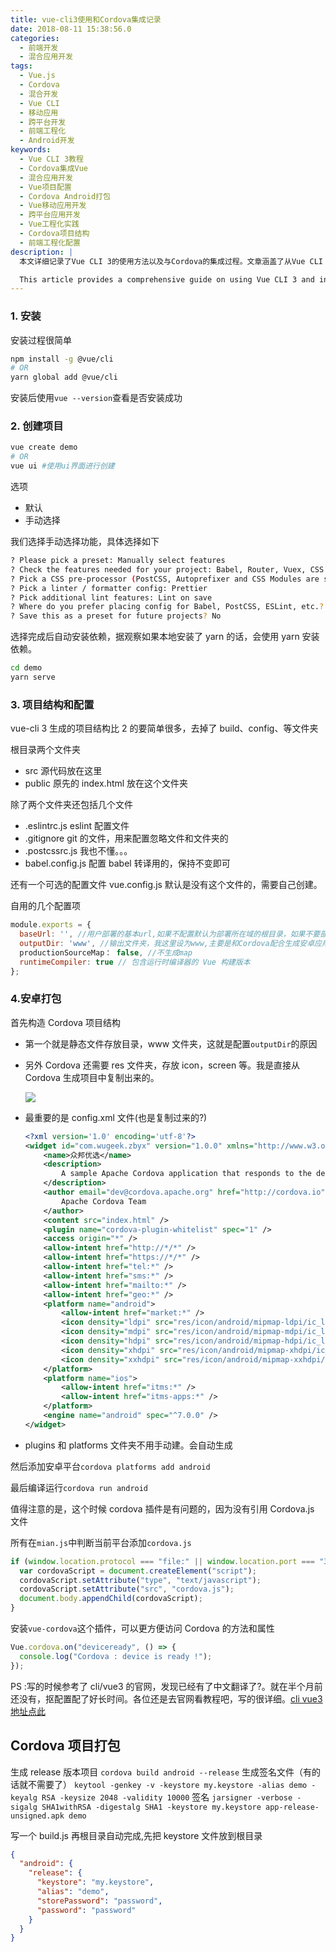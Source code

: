 ```yaml
---
title: vue-cli3使用和Cordova集成记录
date: 2018-08-11 15:38:56.0
categories:
  - 前端开发
  - 混合应用开发
tags:
  - Vue.js
  - Cordova
  - 混合开发
  - Vue CLI
  - 移动应用
  - 跨平台开发
  - 前端工程化
  - Android开发
keywords:
  - Vue CLI 3教程
  - Cordova集成Vue
  - 混合应用开发
  - Vue项目配置
  - Cordova Android打包
  - Vue移动应用开发
  - 跨平台应用开发
  - Vue工程化实践
  - Cordova项目结构
  - 前端工程化配置
description: |
  本文详细记录了Vue CLI 3的使用方法以及与Cordova的集成过程。文章涵盖了从Vue CLI 3的安装、项目创建、配置设置，到与Cordova的集成步骤，以及最终实现Android应用打包的完整流程。对于想要使用Vue.js开发移动应用的开发者来说，这是一份实用的技术指南，包含了项目结构说明、配置文件解析和实际开发中的注意事项。

  This article provides a comprehensive guide on using Vue CLI 3 and integrating it with Cordova. It covers everything from Vue CLI 3 installation, project creation, configuration settings, to Cordova integration steps and Android application packaging. For developers looking to develop mobile applications with Vue.js, this is a practical technical guide that includes project structure explanation, configuration file analysis, and important considerations in actual development.
---
```


### 1. 安装

安装过程很简单

```sh
npm install -g @vue/cli
# OR
yarn global add @vue/cli
```

  <!--more-->

安装后使用`vue --version`查看是否安装成功

### 2. 创建项目

```sh
vue create demo
# OR
vue ui #使用ui界面进行创建
```

选项

- 默认
- 手动选择

我们选择手动选择功能，具体选择如下

```sh
? Please pick a preset: Manually select features
? Check the features needed for your project: Babel, Router, Vuex, CSS Pre-processors, Linter
? Pick a CSS pre-processor (PostCSS, Autoprefixer and CSS Modules are supported by default): LESS
? Pick a linter / formatter config: Prettier
? Pick additional lint features: Lint on save
? Where do you prefer placing config for Babel, PostCSS, ESLint, etc.? In dedicated config files
? Save this as a preset for future projects? No
```

选择完成后自动安装依赖，据观察如果本地安装了 yarn 的话，会使用 yarn 安装依赖。

```sh
cd demo
yarn serve
```

### 3. 项目结构和配置

vue-cli 3 生成的项目结构比 2 的要简单很多，去掉了 build、config、等文件夹

根目录两个文件夹

- src 源代码放在这里
- public 原先的 index.html 放在这个文件夹

除了两个文件夹还包括几个文件

- .eslintrc.js eslint 配置文件
- .gitignore git 的文件，用来配置忽略文件和文件夹的
- .postcssrc.js 我也不懂。。。
- babel.config.js 配置 babel 转译用的，保持不变即可

还有一个可选的配置文件 vue.config.js 默认是没有这个文件的，需要自己创建。

自用的几个配置项

```javascript
module.exports = {
  baseUrl: '', //用户部署的基本url,如果不配置默认为部署所在域的根目录，如果不要部署到子路径，则需要配置该项。如果设为空，转移后的使用相对路径引用文件。并且将所有的css js都放到了根目录
  outputDir: 'www', //输出文件夹，我这里设为www,主要是和Cordova配合生成安卓应用的。
  productionSourceMap： false, //不生成map
  runtimeCompiler: true // 包含运行时编译器的 Vue 构建版本
};

```

### 4.安卓打包

首先构造 Cordova 项目结构

- 第一个就是静态文件存放目录，www 文件夹，这就是配置`outputDir`的原因

- 另外 Cordova 还需要 res 文件夹，存放 icon，screen 等。我是直接从 Cordova 生成项目中复制出来的。

  ![](http://obr4xf51d.bkt.clouddn.com/18-8-11/92004247.jpg)

- 最重要的是 config.xml 文件(也是复制过来的?)

  ```xml
  <?xml version='1.0' encoding='utf-8'?>
  <widget id="com.wugeek.zbyx" version="1.0.0" xmlns="http://www.w3.org/ns/widgets" xmlns:cdv="http://cordova.apache.org/ns/1.0">
      <name>众邦优选</name>
      <description>
          A sample Apache Cordova application that responds to the deviceready event.
      </description>
      <author email="dev@cordova.apache.org" href="http://cordova.io">
          Apache Cordova Team
      </author>
      <content src="index.html" />
      <plugin name="cordova-plugin-whitelist" spec="1" />
      <access origin="*" />
      <allow-intent href="http://*/*" />
      <allow-intent href="https://*/*" />
      <allow-intent href="tel:*" />
      <allow-intent href="sms:*" />
      <allow-intent href="mailto:*" />
      <allow-intent href="geo:*" />
      <platform name="android">
          <allow-intent href="market:*" />
          <icon density="ldpi" src="res/icon/android/mipmap-ldpi/ic_launcher.png" />
          <icon density="mdpi" src="res/icon/android/mipmap-mdpi/ic_launcher.png" />
          <icon density="hdpi" src="res/icon/android/mipmap-hdpi/ic_launcher.png" />
          <icon density="xhdpi" src="res/icon/android/mipmap-xhdpi/ic_launcher.png" />
          <icon density="xxhdpi" src="res/icon/android/mipmap-xxhdpi/ic_launcher.png" />
      </platform>
      <platform name="ios">
          <allow-intent href="itms:*" />
          <allow-intent href="itms-apps:*" />
      </platform>
      <engine name="android" spec="^7.0.0" />
  </widget>

  ```

- plugins 和 platforms 文件夹不用手动建。会自动生成

然后添加安卓平台`cordova platforms add android`

最后编译运行`cordova run android`

值得注意的是，这个时候 cordova 插件是有问题的，因为没有引用 Cordova.js 文件

所有在`mian.js`中判断当前平台添加`cordova.js`

```javascript
if (window.location.protocol === "file:" || window.location.port === "3000") {
  var cordovaScript = document.createElement("script");
  cordovaScript.setAttribute("type", "text/javascript");
  cordovaScript.setAttribute("src", "cordova.js");
  document.body.appendChild(cordovaScript);
}
```

安装`vue-cordova`这个插件，可以更方便访问 Cordova 的方法和属性

```javascript
Vue.cordova.on("deviceready", () => {
  console.log("Cordova : device is ready !");
});
```

PS :写的时候参考了 cli/vue3 的官网，发现已经有了中文翻译了?。就在半个月前还没有，抠配置配了好长时间。各位还是去官网看教程吧，写的很详细。[cli vue3 地址点此](https://cli.vuejs.org/zh/)

## Cordova 项目打包

生成 release 版本项目
`cordova build android --release`
生成签名文件（有的话就不需要了）
`keytool -genkey -v -keystore my.keystore -alias demo -keyalg RSA -keysize 2048 -validity 10000`
签名
`jarsigner -verbose -sigalg SHA1withRSA -digestalg SHA1 -keystore my.keystore app-release-unsigned.apk demo`

写一个 build.js 再根目录自动完成,先把 keystore 文件放到根目录

```json
{
  "android": {
    "release": {
      "keystore": "my.keystore",
      "alias": "demo",
      "storePassword": "password",
      "password": "password"
    }
  }
}
```

